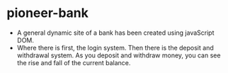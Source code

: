 # pioneer-bank

* A general dynamic site of a bank has been created using javaScript DOM.
* Where there is first, the login system. Then there is the deposit and withdrawal system. As you deposit and withdraw money, you can see the rise   and fall of the current balance.